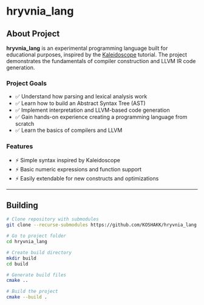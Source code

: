 # hryvnia_lang  

## About Project  

**hryvnia_lang** is an experimental programming language built for educational purposes, inspired by the [Kaleidoscope](https://llvm.org/docs/tutorial/) tutorial. The project demonstrates the fundamentals of compiler construction and LLVM IR code generation.  

### Project Goals  
- ✅ Understand how parsing and lexical analysis work  
- ✅ Learn how to build an Abstract Syntax Tree (AST)  
- ✅ Implement interpretation and LLVM-based code generation  
- ✅ Gain hands-on experience creating a programming language from scratch  
- ✅ Learn the basics of compilers and LLVM  

### Features  
- ⚡ Simple syntax inspired by Kaleidoscope  
- ⚡ Basic numeric expressions and function support  
- ⚡ Easily extendable for new constructs and optimizations  

---

## Building  

```bash
# Clone repository with submodules
git clone --recurse-submodules https://github.com/KOSHAKK/hryvnia_lang.git

# Go to project folder
cd hryvnia_lang

# Create build directory
mkdir build
cd build

# Generate build files
cmake ..

# Build the project
cmake --build .
```
